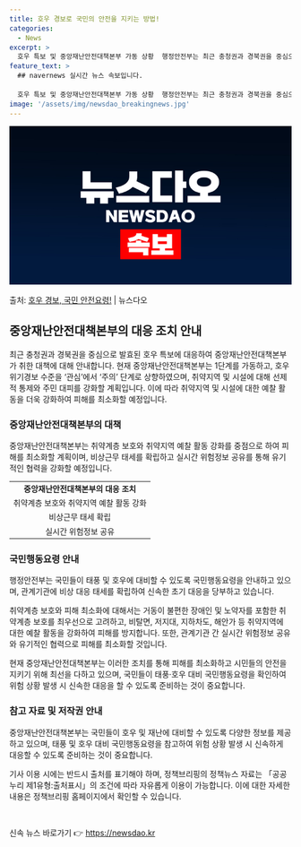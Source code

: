 ```yaml
---
title: 호우 경보로 국민의 안전을 지키는 방법!
categories:
  - News
excerpt: >
  호우 특보 및 중앙재난안전대책본부 가동 상황  행정안전부는 최근 충청권과 경북권을 중심으로 발효된 호우 특보…
feature_text: >
  ## navernews 실시간 뉴스 속보입니다.

  호우 특보 및 중앙재난안전대책본부 가동 상황  행정안전부는 최근 충청권과 경북권을 중심으로 발효된 호우 특보…
image: '/assets/img/newsdao_breakingnews.jpg'
---
```


![뉴스다오 속보](/assets/img/newsdao_breakingnews.jpg)

<p>출처: <a href="https://newsdao.kr/4666" rel="dofollow">호우 경보, 국민 안전요령!</a> | 뉴스다오</p>

<h2 data-ke-size="size26">중앙재난안전대책본부의 대응 조치 안내</h2>

<p data-ke-size="size16">최근 충청권과 경북권을 중심으로 발효된 호우 특보에 대응하여 중앙재난안전대책본부가 취한 대책에 대해 안내합니다. 현재 중앙재난안전대책본부는 1단계를 가동하고, 호우 위기경보 수준을 ‘관심’에서 ‘주의’ 단계로 상향하였으며, 취약지역 및 시설에 대해 선제적 통제와 주민 대피를 강화할 계획입니다. 이에 따라 취약지역 및 시설에 대한 예찰 활동을 더욱 강화하여 피해를 최소화할 예정입니다.</p>

<h3>중앙재난안전대책본부의 대책</h3>
<p data-ke-size="size16">중앙재난안전대책본부는 취약계층 보호와 취약지역 예찰 활동 강화를 중점으로 하여 피해를 최소화할 계획이며, 비상근무 태세를 확립하고 실시간 위험정보 공유를 통해 유기적인 협력을 강화할 예정입니다.</p>

<table>
	<tr>
		<td style="text-align: center; height: 17px;"><b>중앙재난안전대책본부의 대응 조치</b></td>
	</tr>
	<tr>
		<td style="text-align: center; height: 17px;">취약계층 보호와 취약지역 예찰 활동 강화</td>
	</tr>
	<tr>
		<td style="text-align: center; height: 17px;">비상근무 태세 확립</td>
	</tr>
	<tr>
		<td style="text-align: center; height: 17px;">실시간 위험정보 공유</td>
	</tr>
</table>

<h3>국민행동요령 안내</h3>
<p data-ke-size="size16">행정안전부는 국민들이 태풍 및 호우에 대비할 수 있도록 국민행동요령을 안내하고 있으며, 관계기관에 비상 대응 태세를 확립하여 신속한 초기 대응을 당부하고 있습니다.</p>

<p data-ke-size="size16">취약계층 보호와 피해 최소화에 대해서는 거동이 불편한 장애인 및 노약자를 포함한 취약계층 보호를 최우선으로 고려하고, 비탈면, 저지대, 지하차도, 해안가 등 취약지역에 대한 예찰 활동을 강화하여 피해를 방지합니다. 또한, 관계기관 간 실시간 위험정보 공유와 유기적인 협력으로 피해를 최소화할 것입니다.</p>

<p data-ke-size="size16">현재 중앙재난안전대책본부는 이러한 조치를 통해 피해를 최소화하고 시민들의 안전을 지키기 위해 최선을 다하고 있으며, 국민들이 태풍·호우 대비 국민행동요령을 확인하여 위험 상황 발생 시 신속한 대응을 할 수 있도록 준비하는 것이 중요합니다.</p>

<h3>참고 자료 및 저작권 안내</h3>
<p data-ke-size="size16">중앙재난안전대책본부는 국민들이 호우 및 재난에 대비할 수 있도록 다양한 정보를 제공하고 있으며, 태풍 및 호우 대비 국민행동요령을 참고하여 위험 상황 발생 시 신속하게 대응할 수 있도록 준비하는 것이 중요합니다.</p>

<p data-ke-size="size16">기사 이용 시에는 반드시 출처를 표기해야 하며, 정책브리핑의 정책뉴스 자료는 「공공누리 제1유형:출처표시」의 조건에 따라 자유롭게 이용이 가능합니다. 이에 대한 자세한 내용은 정책브리핑 홈페이지에서 확인할 수 있습니다.</p>

<p data-ke-size="size16">&nbsp;</p> 

신속 뉴스 바로가기 👉 <a href="https://newsdao.kr" rel="dofollow">https://newsdao.kr</a>


